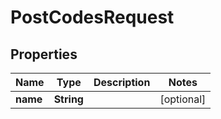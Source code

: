 # PostCodesRequest

## Properties
Name | Type | Description | Notes
------------ | ------------- | ------------- | -------------
**name** | **String** |  |  [optional]
